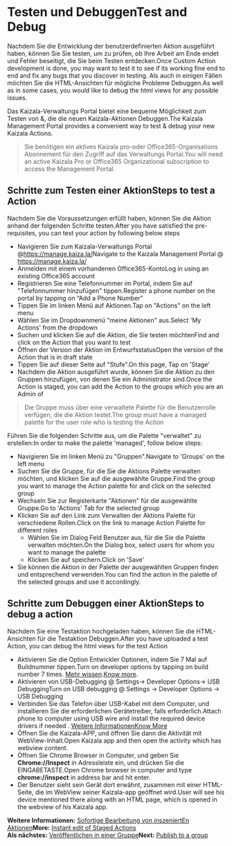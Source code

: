 # <a name="test-and-debug"></a><span data-ttu-id="ae7ee-101">Testen und Debuggen</span><span class="sxs-lookup"><span data-stu-id="ae7ee-101">Test and Debug</span></span>

<span data-ttu-id="ae7ee-102">Nachdem Sie die Entwicklung der benutzerdefinierten Aktion ausgeführt haben, können Sie Sie testen, um zu prüfen, ob Ihre Arbeit am Ende endet und Fehler beseitigt, die Sie beim Testen entdecken.</span><span class="sxs-lookup"><span data-stu-id="ae7ee-102">Once Custom Action development is done, you may want to test it to see if its working fine end to end and fix any bugs that you discover in testing.</span></span> <span data-ttu-id="ae7ee-103">Als auch in einigen Fällen möchten Sie die HTML-Ansichten für mögliche Probleme Debuggen.</span><span class="sxs-lookup"><span data-stu-id="ae7ee-103">As well as in some cases, you would like to debug the html views for any possible issues.</span></span>

<span data-ttu-id="ae7ee-104">Das Kaizala-Verwaltungs Portal bietet eine bequeme Möglichkeit zum Testen von &, die die neuen Kaizala-Aktionen Debuggen.</span><span class="sxs-lookup"><span data-stu-id="ae7ee-104">The Kaizala Management Portal provides a convenient way to test & debug your new Kaizala Actions.</span></span> 
>   <span data-ttu-id="ae7ee-105">Sie benötigen ein aktives Kaizala pro-oder Office365-Organisations Abonnement für den Zugriff auf das Verwaltungs Portal.</span><span class="sxs-lookup"><span data-stu-id="ae7ee-105">You will need an active Kaizala Pro or Office365 Organizational subscription to access the Management Portal.</span></span>

## <a name="steps-to-test-a-action"></a><span data-ttu-id="ae7ee-106">Schritte zum Testen einer Aktion</span><span class="sxs-lookup"><span data-stu-id="ae7ee-106">Steps to test a Action</span></span>

<span data-ttu-id="ae7ee-107">Nachdem Sie die Voraussetzungen erfüllt haben, können Sie die Aktion anhand der folgenden Schritte testen.</span><span class="sxs-lookup"><span data-stu-id="ae7ee-107">After you have satisfied the pre-requisites, you can test your action by following below steps</span></span>

*   <span data-ttu-id="ae7ee-108">Navigieren Sie zum Kaizala-Verwaltungs Portal @https://manage.kaiza.la/</span><span class="sxs-lookup"><span data-stu-id="ae7ee-108">Navigate to the Kaizala Management Portal @ https://manage.kaiza.la/</span></span>
*    <span data-ttu-id="ae7ee-109">Anmelden mit einem vorhandenen Office365-Konto</span><span class="sxs-lookup"><span data-stu-id="ae7ee-109">Log in using an existing Office365 account</span></span>
*    <span data-ttu-id="ae7ee-110">Registrieren Sie eine Telefonnummer im Portal, indem Sie auf "Telefonnummer hinzufügen" tippen.</span><span class="sxs-lookup"><span data-stu-id="ae7ee-110">Register a phone number on the portal by tapping on “Add a Phone Number”</span></span>
*    <span data-ttu-id="ae7ee-111">Tippen Sie im linken Menü auf Aktionen.</span><span class="sxs-lookup"><span data-stu-id="ae7ee-111">Tap on "Actions" on the left menu</span></span>
*    <span data-ttu-id="ae7ee-112">Wählen Sie im Dropdownmenü "meine Aktionen" aus.</span><span class="sxs-lookup"><span data-stu-id="ae7ee-112">Select 'My Actions' from the dropdown</span></span>
*    <span data-ttu-id="ae7ee-113">Suchen und klicken Sie auf die Aktion, die Sie testen möchten</span><span class="sxs-lookup"><span data-stu-id="ae7ee-113">Find and click on the Action that you want to test</span></span> 
*    <span data-ttu-id="ae7ee-114">Öffnen der Version der Aktion im Entwurfsstatus</span><span class="sxs-lookup"><span data-stu-id="ae7ee-114">Open the version of the Action that is in draft state</span></span>
*    <span data-ttu-id="ae7ee-115">Tippen Sie auf dieser Seite auf "Stufe".</span><span class="sxs-lookup"><span data-stu-id="ae7ee-115">On this page, Tap on 'Stage'</span></span>
*    <span data-ttu-id="ae7ee-116">Nachdem die Aktion ausgeführt wurde, können Sie die Aktion zu den Gruppen hinzufügen, von denen Sie ein Administrator sind.</span><span class="sxs-lookup"><span data-stu-id="ae7ee-116">Once the Action is staged, you can add the Action to the groups which you are an Admin of</span></span>

> <span data-ttu-id="ae7ee-117">Die Gruppe muss über eine verwaltete Palette für die Benutzerrolle verfügen, die die Aktion testet.</span><span class="sxs-lookup"><span data-stu-id="ae7ee-117">The group must have a managed palette for the user role who is testing the Action</span></span>

<span data-ttu-id="ae7ee-118">Führen Sie die folgenden Schritte aus, um die Palette "verwaltet" zu erstellen:</span><span class="sxs-lookup"><span data-stu-id="ae7ee-118">In order to make the palette 'managed', follow below steps:</span></span>
*    <span data-ttu-id="ae7ee-119">Navigieren Sie im linken Menü zu "Gruppen".</span><span class="sxs-lookup"><span data-stu-id="ae7ee-119">Navigate to 'Groups' on the left menu</span></span>
*    <span data-ttu-id="ae7ee-120">Suchen Sie die Gruppe, für die Sie die Aktions Palette verwalten möchten, und klicken Sie auf die ausgewählte Gruppe.</span><span class="sxs-lookup"><span data-stu-id="ae7ee-120">Find the group you want to manage the Action palette for and click on the selected group</span></span>
*    <span data-ttu-id="ae7ee-121">Wechseln Sie zur Registerkarte "Aktionen" für die ausgewählte Gruppe.</span><span class="sxs-lookup"><span data-stu-id="ae7ee-121">Go to 'Actions' Tab for the selected group</span></span>
*    <span data-ttu-id="ae7ee-122">Klicken Sie auf den Link zum Verwalten der Aktions Palette für verschiedene Rollen.</span><span class="sxs-lookup"><span data-stu-id="ae7ee-122">Click on the link to manage Action Palette for different roles</span></span>
     *    <span data-ttu-id="ae7ee-123">Wählen Sie im Dialog Feld Benutzer aus, für die Sie die Palette verwalten möchten.</span><span class="sxs-lookup"><span data-stu-id="ae7ee-123">On the Dialog box, select users for whom you want to manage the palette</span></span>
     *    <span data-ttu-id="ae7ee-124">Klicken Sie auf speichern.</span><span class="sxs-lookup"><span data-stu-id="ae7ee-124">Click on 'Save'</span></span>
*    <span data-ttu-id="ae7ee-125">Sie können die Aktion in der Palette der ausgewählten Gruppen finden und entsprechend verwenden.</span><span class="sxs-lookup"><span data-stu-id="ae7ee-125">You can find the action in the palette of the selected groups and use it accordingly.</span></span>

## <a name="steps-to-debug-a-action"></a><span data-ttu-id="ae7ee-126">Schritte zum Debuggen einer Aktion</span><span class="sxs-lookup"><span data-stu-id="ae7ee-126">Steps to debug a action</span></span>

<span data-ttu-id="ae7ee-127">Nachdem Sie eine Testaktion hochgeladen haben, können Sie die HTML-Ansichten für die Testaktion Debuggen.</span><span class="sxs-lookup"><span data-stu-id="ae7ee-127">After you have uploaded a test Action, you can debug the html views for the test Action</span></span>

*   <span data-ttu-id="ae7ee-128">Aktivieren Sie die Option Entwickler Optionen, indem Sie 7 Mal auf Buildnummer tippen.</span><span class="sxs-lookup"><span data-stu-id="ae7ee-128">Turn on developer options by tapping on build number 7 times.</span></span> <span data-ttu-id="ae7ee-129">[Mehr wissen](https://www.androidcentral.com/how-enable-developer-settings-android-42).</span><span class="sxs-lookup"><span data-stu-id="ae7ee-129">[Know more](https://www.androidcentral.com/how-enable-developer-settings-android-42).</span></span>
*   <span data-ttu-id="ae7ee-130">Aktivieren von USB-Debugging @ Settings-> Developer Options-> USB Debugging</span><span class="sxs-lookup"><span data-stu-id="ae7ee-130">Turn on USB debugging @ Settings -> Developer Options -> USB Debugging</span></span>
*   <span data-ttu-id="ae7ee-131">Verbinden Sie das Telefon über USB-Kabel mit dem Computer, und installieren Sie die erforderlichen Gerätetreiber, falls erforderlich.</span><span class="sxs-lookup"><span data-stu-id="ae7ee-131">Attach phone to computer using USB wire and install the required device drivers if needed .</span></span> [<span data-ttu-id="ae7ee-132">Weitere Informationen</span><span class="sxs-lookup"><span data-stu-id="ae7ee-132">Know More</span></span>](https://developer.android.com/studio/run/oem-usb.html)
*   <span data-ttu-id="ae7ee-133">Öffnen Sie die Kaizala-APP, und öffnen Sie dann die Aktivität mit WebView-Inhalt.</span><span class="sxs-lookup"><span data-stu-id="ae7ee-133">Open Kaizala app and then open the activity which has webview content.</span></span>
*   <span data-ttu-id="ae7ee-134">Öffnen Sie Chrome Browser in Computer, und geben Sie **Chrome://Inspect** in Adressleiste ein, und drücken Sie die EINGABETASTE.</span><span class="sxs-lookup"><span data-stu-id="ae7ee-134">Open Chrome browser in computer and type **chrome://inspect** in address bar and hit enter.</span></span> 
*   <span data-ttu-id="ae7ee-135">Der Benutzer sieht sein Gerät dort erwähnt, zusammen mit einer HTML-Seite, die im WebView seiner Kaizala-app geöffnet wird.</span><span class="sxs-lookup"><span data-stu-id="ae7ee-135">User will see his device mentioned there along with an HTML page, which is opened in the webview of his Kaizala app.</span></span>


<span data-ttu-id="ae7ee-136">**Weitere Informationen:** [Sofortige Bearbeitung von inszeniertEn Aktionen](EditAction.md)</span><span class="sxs-lookup"><span data-stu-id="ae7ee-136">**More:** [Instant edit of Staged Actions](EditAction.md)</span></span></br>
<span data-ttu-id="ae7ee-137">**Als nächstes:** [Veröffentlichen in einer Gruppe](publish.md)</span><span class="sxs-lookup"><span data-stu-id="ae7ee-137">**Next:** [Publish to a group](publish.md)</span></span>

